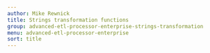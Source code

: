 ```yaml
---
author: Mike Rewnick
title: Strings transformation functions
group: advanced-etl-processor-enterprise-strings-transformation
menu: advanced-etl-processor-enterprise
sort: title
---
```

